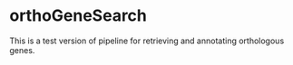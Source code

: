 # orthoGeneSearch
This is a test version of pipeline for retrieving and annotating orthologous genes.  
